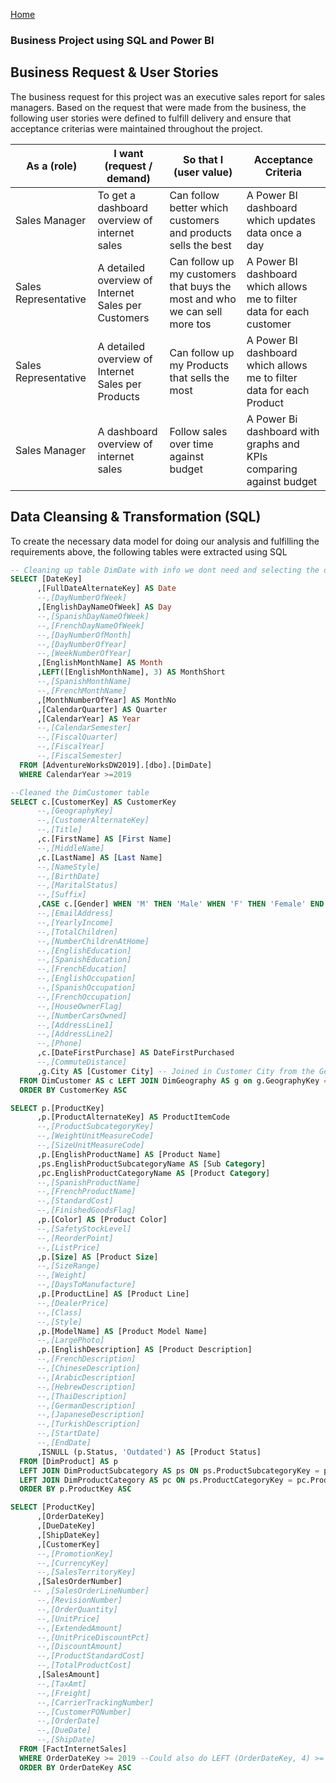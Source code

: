 [Home](https://ts863716.github.io/)

### Business Project using SQL and Power BI 

## Business Request & User Stories

The business request for this project was an executive sales report for sales managers. Based on the request that were made from the business, the following user stories were defined to fulfill delivery and ensure that acceptance criterias were maintained throughout the project.

| As a (role) | I want (request / demand) | So that I (user value) | Acceptance Criteria |
| --- | --- | --- | --- |
| Sales Manager | To get a dashboard overview of internet sales | Can follow better which customers and products sells the best | A Power BI dashboard which updates data once a day |
| Sales Representative | A detailed overview of Internet Sales per Customers | Can follow up my customers that buys the most and who we can sell more tos | A Power BI dashboard which allows me to filter data for each customer |
| Sales Representative | A detailed overview of Internet Sales per Products | Can follow up my Products that sells the most | A Power BI dashboard which allows me to filter data for each Product |
| Sales Manager | A dashboard overview of internet sales | Follow sales over time against budget | A Power Bi dashboard with graphs and KPIs comparing against budget |

## Data Cleansing & Transformation (SQL)

To create the necessary data model for doing our analysis and fulfilling the requirements above, the following tables were extracted using SQL

```SQL
-- Cleaning up table DimDate with info we dont need and selecting the date from 2019 and up
SELECT [DateKey]
      ,[FullDateAlternateKey] AS Date
      --,[DayNumberOfWeek]
      ,[EnglishDayNameOfWeek] AS Day
      --,[SpanishDayNameOfWeek]
      --,[FrenchDayNameOfWeek]
      --,[DayNumberOfMonth]
      --,[DayNumberOfYear]
      --,[WeekNumberOfYear]
      ,[EnglishMonthName] AS Month
	  ,LEFT([EnglishMonthName], 3) AS MonthShort
      --,[SpanishMonthName]
      --,[FrenchMonthName]
      ,[MonthNumberOfYear] AS MonthNo
      ,[CalendarQuarter] AS Quarter
      ,[CalendarYear] AS Year
      --,[CalendarSemester]
      --,[FiscalQuarter]
      --,[FiscalYear]
      --,[FiscalSemester]
  FROM [AdventureWorksDW2019].[dbo].[DimDate]
  WHERE CalendarYear >=2019
```

```SQL
--Cleaned the DimCustomer table
SELECT c.[CustomerKey] AS CustomerKey
      --,[GeographyKey]
      --,[CustomerAlternateKey]
      --,[Title]
      ,c.[FirstName] AS [First Name]
      --,[MiddleName]
      ,c.[LastName] AS [Last Name]
      --,[NameStyle]
      --,[BirthDate]
      --,[MaritalStatus]
      --,[Suffix]
      ,CASE c.[Gender] WHEN 'M' THEN 'Male' WHEN 'F' THEN 'Female' END AS Gender
      --,[EmailAddress]
      --,[YearlyIncome]
      --,[TotalChildren]
      --,[NumberChildrenAtHome]
      --,[EnglishEducation]
      --,[SpanishEducation]
      --,[FrenchEducation]
      --,[EnglishOccupation]
      --,[SpanishOccupation]
      --,[FrenchOccupation]
      --,[HouseOwnerFlag]
      --,[NumberCarsOwned]
      --,[AddressLine1]
      --,[AddressLine2]
      --,[Phone]
      ,c.[DateFirstPurchase] AS DateFirstPurchased
      --,[CommuteDistance]
	  ,g.City AS [Customer City] -- Joined in Customer City from the Geography Table
  FROM DimCustomer AS c LEFT JOIN DimGeography AS g on g.GeographyKey = c.GeographyKey
  ORDER BY CustomerKey ASC
```

```SQL
SELECT p.[ProductKey]
      ,p.[ProductAlternateKey] AS ProductItemCode
      --,[ProductSubcategoryKey]
      --,[WeightUnitMeasureCode]
      --,[SizeUnitMeasureCode]
      ,p.[EnglishProductName] AS [Product Name]
	  ,ps.EnglishProductSubcategoryName AS [Sub Category]
	  ,pc.EnglishProductCategoryName AS [Product Category]
      --,[SpanishProductName]
      --,[FrenchProductName]
      --,[StandardCost]
      --,[FinishedGoodsFlag]
      ,p.[Color] AS [Product Color]
      --,[SafetyStockLevel]
      --,[ReorderPoint]
      --,[ListPrice]
      ,p.[Size] AS [Product Size]
      --,[SizeRange]
      --,[Weight]
      --,[DaysToManufacture]
      ,p.[ProductLine] AS [Product Line]
      --,[DealerPrice]
      --,[Class]
      --,[Style]
      ,p.[ModelName] AS [Product Model Name]
      --,[LargePhoto]
      ,p.[EnglishDescription] AS [Product Description]
      --,[FrenchDescription]
      --,[ChineseDescription]
      --,[ArabicDescription]
      --,[HebrewDescription]
      --,[ThaiDescription]
      --,[GermanDescription]
      --,[JapaneseDescription]
      --,[TurkishDescription]
      --,[StartDate]
      --,[EndDate]
      ,ISNULL (p.Status, 'Outdated') AS [Product Status]
  FROM [DimProduct] AS p
  LEFT JOIN DimProductSubcategory AS ps ON ps.ProductSubcategoryKey = p.ProductSubcategoryKey
  LEFT JOIN DimProductCategory AS pc ON ps.ProductCategoryKey = pc.ProductCategoryKey
  ORDER BY p.ProductKey ASC
```

```SQL
SELECT [ProductKey]
      ,[OrderDateKey]
      ,[DueDateKey]
      ,[ShipDateKey]
      ,[CustomerKey]
      --,[PromotionKey]
      --,[CurrencyKey]
      --,[SalesTerritoryKey]
      ,[SalesOrderNumber]
     -- ,[SalesOrderLineNumber]
      --,[RevisionNumber]
      --,[OrderQuantity]
      --,[UnitPrice]
      --,[ExtendedAmount]
      --,[UnitPriceDiscountPct]
      --,[DiscountAmount]
      --,[ProductStandardCost]
      --,[TotalProductCost]
      ,[SalesAmount]
      --,[TaxAmt]
      --,[Freight]
      --,[CarrierTrackingNumber]
      --,[CustomerPONumber]
      --,[OrderDate]
      --,[DueDate]
      --,[ShipDate]
  FROM [FactInternetSales]
  WHERE OrderDateKey >= 2019 --Could also do LEFT (OrderDateKey, 4) >= YEAR(GETDATE()) - 2
  ORDER BY OrderDateKey ASC
```

